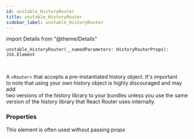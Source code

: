 ```yaml
---
id: unstable_HistoryRouter
title: unstable_HistoryRouter
sidebar_label: unstable_HistoryRouter
---
```


import Details from "@theme/Details"


```tsx
unstable_HistoryRouter(__namedParameters: HistoryRouterProps): JSX.Element
```
<br/>

A `<Router>` that accepts a pre-instantiated history object. It's important  
to note that using your own history object is highly discouraged and may add  
two versions of the history library to your bundles unless you use the same  
version of the history library that React Router uses internally.

### Properties

This element is often used without passing props

